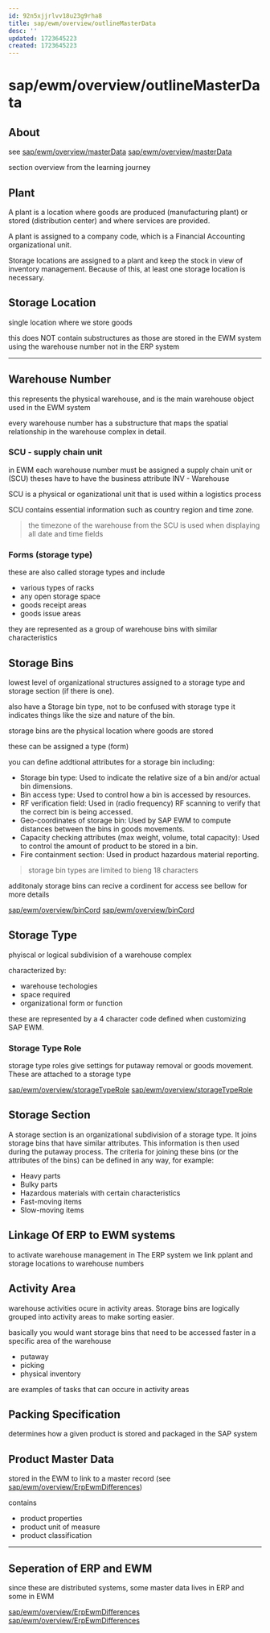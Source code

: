 ```yaml
---
id: 92n5xjjrlvv18u23g9rha8
title: sap/ewm/overview/outlineMasterData
desc: ''
updated: 1723645223
created: 1723645223
---
```

# sap/ewm/overview/outlineMasterData

## About

see 
[sap/ewm/overview/masterData](masterData.md)
[sap/ewm/overview/masterData](masterData)

section overview from the learning journey

## Plant

A plant is a location where goods are produced (manufacturing plant)
or stored (distribution center) and where services are provided. 

A plant is assigned to a company code, which is a Financial Accounting
organizational unit.

Storage locations are assigned to a plant and keep
the stock in view of inventory management. Because of this, at
least one storage location is necessary.

## Storage Location

single location where we store goods

this does NOT contain substructures as those are stored in 
the EWM system using the warehouse number not in the ERP system

---

## Warehouse Number

this represents the physical warehouse, and is the main warehouse object
used in the EWM system

every warehouse number has a substructure that maps the spatial
relationship in the warehouse complex in detail.

### SCU - supply chain unit

in EWM each warehouse number must be assigned a supply chain unit or (SCU)
theses have to have the business attribute INV - Warehouse

SCU is a physical or oganizational unit that is used within a logistics
process

SCU contains essential information such as country region and time zone.

> the timezone of the warehouse from the SCU is used
> when displaying all date and time fields

### Forms (storage type)

these are also called storage types and include

- various types of racks
- any open storage space
- goods receipt areas
- goods issue areas

they are represented as a group of warehouse bins with similar
characteristics

## Storage Bins

lowest level of organizational structures assigned to a 
storage type and storage section (if there is one).

also have a Storage bin type, not to be confused with storage type it
indicates things like the size and nature of the bin.


storage bins are the physical location where goods are stored

these can be assigned a type (form)

you can define addtional attributes for a storage bin including:

- Storage bin type:
    Used to indicate the relative size of a bin and/or actual bin dimensions.
- Bin access type:
    Used to control how a bin is accessed by resources.
- RF verification field:
    Used in (radio frequency) RF scanning to verify that the
    correct bin is being accessed.
- Geo-coordinates of storage bin:
    Used by SAP EWM to compute distances between the bins in goods movements.
- Capacity checking attributes (max weight, volume, total capacity):
    Used to control the amount of product to be stored in a bin.
- Fire containment section:
    Used in product hazardous material reporting.

> storage bin types are limited to bieng 18 characters


additonaly storage bins can recive a cordinent for access
see bellow for more details

[sap/ewm/overview/binCord](binCord.md)
[sap/ewm/overview/binCord](binCord)

## Storage Type

phyiscal or logical subdivision of a warehouse complex

characterized by:

- warehouse techologies
- space required
- organizational form or function


these are represented by a 4 character code defined when customizing 
SAP EWM.

### Storage Type Role

storage type roles give settings for putaway removal or goods movement.
These are attached to a storage type

[sap/ewm/overview/storageTypeRole](storageTypeRole.md)
[sap/ewm/overview/storageTypeRole](storageTypeRole)

## Storage Section

A storage section is an organizational subdivision of a storage type.
It joins storage bins that have similar attributes. This information is
then used during the putaway process. The criteria for joining these
bins (or the attributes of the bins) can be defined in any way, for example:


- Heavy parts
- Bulky parts
- Hazardous materials with certain characteristics
- Fast-moving items
- Slow-moving items



## Linkage Of ERP to EWM systems

to activate warehouse management in The ERP system
we link pplant and storage locations to warehouse numbers



## Activity Area

warehouse activities ocure in activity areas. Storage bins are logically
grouped into activity areas to make sorting easier.


basically you would want storage bins that need to be accessed faster in
a specific area of the warehouse

- putaway
- picking
- physical inventory

are examples of tasks that can occure in activity areas

## Packing Specification

determines how a given product is stored and packaged in the SAP system

## Product Master Data

stored in the EWM to link to a master record (see [sap/ewm/overview/ErpEwmDifferences](ErpEwmDifferences.md))

contains

- product properties
- product unit of measure
- product classification

---

## Seperation of ERP and EWM

since these are distributed systems, some master data lives in ERP
and some in EWM

[sap/ewm/overview/ErpEwmDifferences](ErpEwmDifferences.md)
[sap/ewm/overview/ErpEwmDifferences](ErpEwmDifferences)


